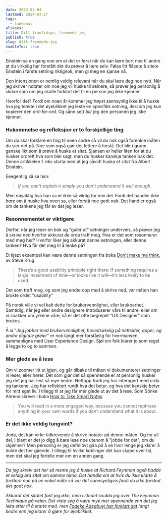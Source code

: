 ```yaml
---
date: 2023-03-04
lastmod: 2024-03-27
tags:
  - tankemat
aliases: 
title: Ditt framtidige, fremmede jeg
publish: true
slug: ditt-fremmede-jeg
enableToc: true
---
```


Einstein sa en gang noe om at det er først når du kan lære bort noe til andre at du virkelig har forstått det du prøver å lære selv. Føles litt flåsete å sitere Einstein i første setning riktignok, men gi meg en sjanse nå.

Den intensjonen er nemlig veldig relevant når du skal lære deg noe nytt. Når jeg skriver notater om noe jeg vil huske til seinere, så prøver jeg personlig å skrive som om jeg skulle forklart det til en person jeg ikke kjenner.

Hvorfor det? Fordi om noen år kommer jeg høyst sannsynlig ikke til å huske hva jeg tenkte i det øyeblikket jeg leste en spesifikk setning, dersom jeg kun kopierer den ord-for-ord. Og sånn sett _blir_ jeg den personen jeg ikke kjenner.

### Hukommelse og refleksjon er to forskjellige ting

Om du skal forklare en ting til noen andre så vil du nok også forenkle måten du sier det på. Noe som også gjør det lettere å forstå. Det blir i grunn ganske likt som å prøve å huske et sitat. Sjansen er heller liten for at du husker ordrett hva som blei sagt, men du husker kanskje tanken bak det. Denne artikkelen f. eks starta med at jeg såvidt huska et sitat fra Albert Einstein.

Eeegentlig så sa han:

> _If you can’t explain it simply you don’t understand it well enough._

Men nøyaktig hva han sa er ikke så viktig for min del. Fordi det handler ikke _bare_ om å huske hva noen sa, eller forstå noe godt nok. Det handler også om de tankene jeg får av det jeg leser.

### Resonnementet er viktigere

Derfor, når jeg leser en bok og "guler ut" setninger underveis, så prøver jeg å skrive ned hvorfor akkurat _de_ orda traff meg. Hva er det som resonnerer med meg her? Hvorfor liker jeg akkurat denne setningen, eller denne tanken? Hva får det meg til å tenke på?

Et kjapt eksempel kan være denne setningen fra boka [Don't make me think](https://www.goodreads.com/book/show/18197267-don-t-make-me-think-revisited?ac=1&from_search=true&qid=mQVJClVG2O&rank=1&ref=simen-skriver), av Steve Krug:

> There’s a good usability principle right there: If something requires a large investment of time—or looks like it will—it’s less likely to be used.

Det som traff meg, og som jeg endte opp med å skrive ned, var måten han brukte ordet "usability"

På norsk ville vi vel kalt dette for brukervennlighet, eller brukbarhet. Samtidig, når jeg eller andre designere introduserer vårs til andre, eller om vi snakker om yrkene våre, så er det ofte begrepet "UX Designer" som brukes.

Å si "_Jeg jobber med brukervennlighet, hovedsakelig på nettsider, apper, og andre digitale greier_" er nok langt mer forståelig for hvermansen, sammenligna med User Experience Design. Sjøl om folk klarer jo som regel å legge to og to sammen.

### Mer glede av å lese

Om vi zoomer litt ut igjen, og går tilbake til måten vi dokumenterer setninger vi leser, eller hører. Det som gjør det så spennende er at personlig husker jeg det jeg har lest så mye bedre. Nettopp fordi jeg har interagert med orda og tankene. Jeg har reflektert rundt hva det betyr, og hva det kanskje betyr for mitt eget liv. I tillegg til at jeg får mer glede ut av det å lese. Som Sönke Ahrens skriver i boka [How to Take Smart Notes](https://www.goodreads.com/book/show/34507927-how-to-take-smart-notes?ref=simen-skriver):

> You will read in a more engaged way, because you cannot rephrase anything in your own words if you don’t understand what it is about.

### Er det ikke veldig tungvint?

Joda, det kan virke tidkrevende å skrive notater på denne måten. Og for all del, i blant er det jo digg å bare lese noe utenom å "jobbe for det", om du skjønner? Men personlig er jeg definitivt gira på å se hvor lenge jeg klarer å holde det her gående. I tillegg til hvilke koblinger det kan skape over tid, men det skal jeg fortelle mer om en annen gang.

---

_Da jeg skreiv det her så mente jeg å huske at Richard Feynman også hadde et veldig bra sitat om samme tema. Det handla om at hvis du ikke klarte å forklare noe på en enkel måte så var det sannsynligvis fordi du ikke forstod det godt nok._

_Akkurat det sitatet fant jeg ikke, men i stedet snubla jeg over The Feynman Technique på veien. Det viste seg å være mye mer spennende enn det jeg leita etter til å starte med, men [Fadeke Adegbuyi har forklart det](https://blog.doist.com/feynman-technique/?ref=simen-skriver) langt bedre enn jeg klarer å gjøre for øyeblikket._
